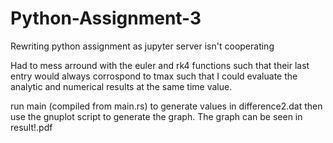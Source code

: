 # Python-Assignment-3
Rewriting python assignment as jupyter server isn't cooperating



Had to mess arround with the euler and rk4 functions such that their last entry would always corrospond to tmax such that I could evaluate the analytic and numerical results at the same time value.

run main (compiled from main.rs) to generate values in difference2.dat then use the gnuplot script to generate the graph. The graph can be seen in result!.pdf
